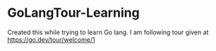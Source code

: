 # GoLangTour-Learning

Created this while trying to learn Go lang. I am following tour given at https://go.dev/tour/welcome/1
